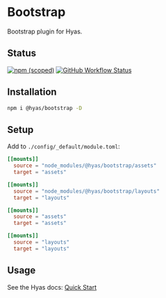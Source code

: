 # Bootstrap

Bootstrap plugin for Hyas.

## Status

[![npm (scoped)](https://img.shields.io/npm/v/@hyas/bootstrap?style=flat-square)](https://www.npmjs.com/package/@hyas/bootstrap) [![GitHub Workflow Status](https://img.shields.io/github/actions/workflow/status/h-enk/hyas-bootstrap/codeql.yml?style=flat-square)](https://github.com/h-enk/hyas-bootstrap/actions/workflows/codeql.yml)

## Installation

```bash
npm i @hyas/bootstrap -D
```

## Setup

Add to `./config/_default/module.toml`:

```toml
[[mounts]]
  source = "node_modules/@hyas/bootstrap/assets"
  target = "assets"

[[mounts]]
  source = "node_modules/@hyas/bootstrap/layouts"
  target = "layouts"

[[mounts]]
  source = "assets"
  target = "assets"

[[mounts]]
  source = "layouts"
  target = "layouts"
```

## Usage

See the Hyas docs: [Quick Start](https://gethyas.com/docs/prologue/quick-start/)
